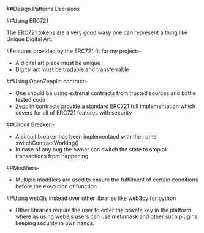 ##Design Patterns Decisions 

##Using ERC721

 The ERC721 tokens are a very good wasy one can represent a thing like Unique Digital Art. 

#Features provided by the ERC721 fit for my project:- 

- A digital art piece must be unique
- Digital art must be tradable and transferrable 

##Using OpenZepplin contract:-

- One should be using extrenal contracts from trusted sources and battle tested code
- Zepplin contracts provide a standard ERC721 full implementation which covers for all of ERC721 features with security

##Circuit Breaker:-

- A circuit breaker has been implementaed with the name switchContractWorking()
- In case of any bug the owner can switch the state to stop all transactions from happening

##Modifiers- 
- Multiple modifiers are used to ensure the fulfilment of certain conditions before the execution of function

##Using web3js instead over other libraries like web3py for python
- Other libraries require the user to enter the private key in the platform where as using web3js users can use metamask and other such plugins keeping security in own hands.
